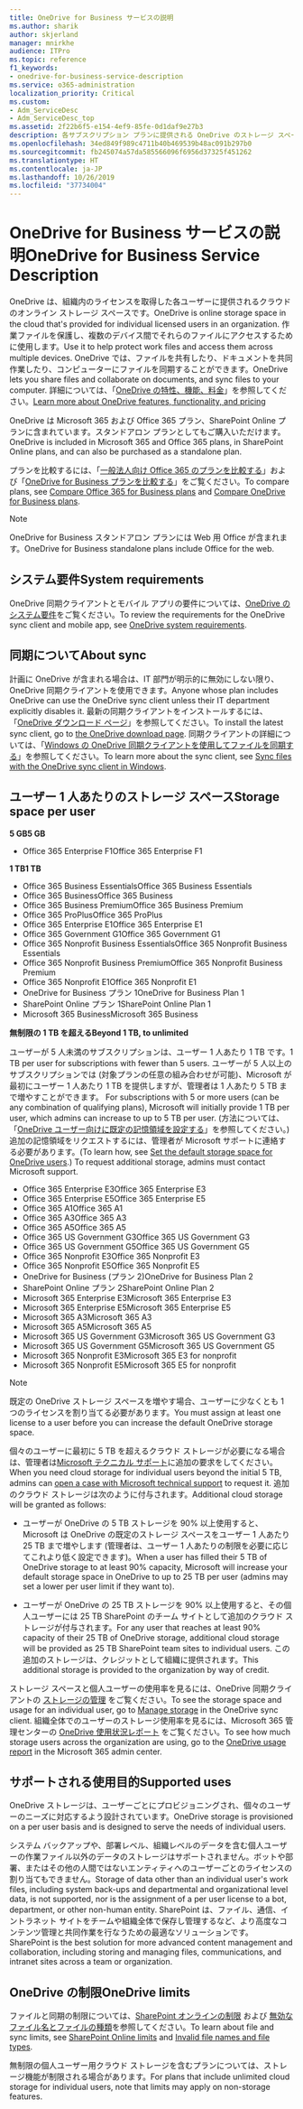 ```yaml
---
title: OneDrive for Business サービスの説明
ms.author: sharik
author: skjerland
manager: mnirkhe
audience: ITPro
ms.topic: reference
f1_keywords:
- onedrive-for-business-service-description
ms.service: o365-administration
localization_priority: Critical
ms.custom:
- Adm_ServiceDesc
- Adm_ServiceDesc_top
ms.assetid: 2f22b6f5-e154-4ef9-85fe-0d1daf9e27b3
description: 各サブスクリプション プランに提供される OneDrive のストレージ スペースについて詳しく知る。
ms.openlocfilehash: 34ed849f989c4711b40b469539b48ac091b297b0
ms.sourcegitcommit: fb245074a57da585566096f6956d37325f451262
ms.translationtype: HT
ms.contentlocale: ja-JP
ms.lasthandoff: 10/26/2019
ms.locfileid: "37734004"
---
```

# <a name="onedrive-for-business-service-description"></a><span data-ttu-id="fd733-103">OneDrive for Business サービスの説明</span><span class="sxs-lookup"><span data-stu-id="fd733-103">OneDrive for Business Service Description</span></span>

<span data-ttu-id="fd733-104">OneDrive は、組織内のライセンスを取得した各ユーザーに提供されるクラウドのオンライン ストレージ スペースです。</span><span class="sxs-lookup"><span data-stu-id="fd733-104">OneDrive is online storage space in the cloud that's provided for individual licensed users in an organization.</span></span> <span data-ttu-id="fd733-105">作業ファイルを保護し、複数のデバイス間でそれらのファイルにアクセスするために使用します。</span><span class="sxs-lookup"><span data-stu-id="fd733-105">Use it to help protect work files and access them across multiple devices.</span></span> <span data-ttu-id="fd733-106">OneDrive では、ファイルを共有したり、ドキュメントを共同作業したり、コンピューターにファイルを同期することができます。</span><span class="sxs-lookup"><span data-stu-id="fd733-106">OneDrive lets you share files and collaborate on documents, and sync files to your computer.</span></span> <span data-ttu-id="fd733-107">詳細については、「[OneDrive の特性、機能、料金](https://go.microsoft.com/fwlink/?linkid=850345)」を参照してください。</span><span class="sxs-lookup"><span data-stu-id="fd733-107">[Learn more about OneDrive features, functionality, and pricing](https://go.microsoft.com/fwlink/?linkid=850345)</span></span>
  
<span data-ttu-id="fd733-108">OneDrive は Microsoft 365 および Office 365 プラン、SharePoint Online プランに含まれています。スタンドアロン プランとしてもご購入いただけます。</span><span class="sxs-lookup"><span data-stu-id="fd733-108">OneDrive is included in Microsoft 365 and Office 365 plans, in SharePoint Online plans, and can also be purchased as a standalone plan.</span></span> 
    
<span data-ttu-id="fd733-109">プランを比較するには、「[一般法人向け Office 365 のプランを比較する](https://go.microsoft.com/fwlink/?linkid=799177)」および「[OneDrive for Business プランを比較する](https://products.office.com/onedrive-for-business/compare-onedrive-for-business-plans)」をご覧ください。</span><span class="sxs-lookup"><span data-stu-id="fd733-109">To compare plans, see [Compare Office 365 for Business plans](https://go.microsoft.com/fwlink/?linkid=799177) and [Compare OneDrive for Business plans](https://products.office.com/onedrive-for-business/compare-onedrive-for-business-plans).</span></span> 
  
> [!NOTE]
> <span data-ttu-id="fd733-110">OneDrive for Business スタンドアロン プランには Web 用 Office が含まれます。</span><span class="sxs-lookup"><span data-stu-id="fd733-110">OneDrive for Business standalone plans include Office for the web.</span></span> 
  
## <a name="system-requirements"></a><span data-ttu-id="fd733-111">システム要件</span><span class="sxs-lookup"><span data-stu-id="fd733-111">System requirements</span></span>

<span data-ttu-id="fd733-112">OneDrive 同期クライアントとモバイル アプリの要件については、[OneDrive のシステム要件](https://go.microsoft.com/fwlink/?linkid=837584)をご覧ください。</span><span class="sxs-lookup"><span data-stu-id="fd733-112">To review the requirements for the OneDrive sync client and mobile app, see [OneDrive system requirements](https://go.microsoft.com/fwlink/?linkid=837584).</span></span>
  
## <a name="about-sync"></a><span data-ttu-id="fd733-113">同期について</span><span class="sxs-lookup"><span data-stu-id="fd733-113">About sync</span></span>

<span data-ttu-id="fd733-114">計画に OneDrive が含まれる場合は、IT 部門が明示的に無効にしない限り、OneDrive 同期クライアントを使用できます。</span><span class="sxs-lookup"><span data-stu-id="fd733-114">Anyone whose plan includes OneDrive can use the OneDrive sync client unless their IT department explicitly disables it.</span></span> <span data-ttu-id="fd733-115">最新の同期クライアントをインストールするには、「[OneDrive ダウンロード ページ](https://onedrive.live.com/about/download/)」を参照してください。</span><span class="sxs-lookup"><span data-stu-id="fd733-115">To install the latest sync client, go to [the OneDrive download page](https://onedrive.live.com/about/download/).</span></span> <span data-ttu-id="fd733-116">同期クライアントの詳細については、「[Windows の OneDrive 同期クライアントを使用してファイルを同期する](https://support.office.com/article/615391c4-2bd3-4aae-a42a-858262e42a49)」を参照してください。</span><span class="sxs-lookup"><span data-stu-id="fd733-116">To learn more about the sync client, see [Sync files with the OneDrive sync client in Windows](https://support.office.com/article/615391c4-2bd3-4aae-a42a-858262e42a49).</span></span>
  
## <a name="storage-space-per-user"></a><span data-ttu-id="fd733-117">ユーザー 1 人あたりのストレージ スペース</span><span class="sxs-lookup"><span data-stu-id="fd733-117">Storage space per user</span></span>

<span data-ttu-id="fd733-118">**5 GB**</span><span class="sxs-lookup"><span data-stu-id="fd733-118">**5 GB**</span></span>

- <span data-ttu-id="fd733-119">Office 365 Enterprise F1</span><span class="sxs-lookup"><span data-stu-id="fd733-119">Office 365 Enterprise F1</span></span>

<span data-ttu-id="fd733-120">**1 TB**</span><span class="sxs-lookup"><span data-stu-id="fd733-120">**1 TB**</span></span>

- <span data-ttu-id="fd733-121">Office 365 Business Essentials</span><span class="sxs-lookup"><span data-stu-id="fd733-121">Office 365 Business Essentials</span></span>
- <span data-ttu-id="fd733-122">Office 365 Business</span><span class="sxs-lookup"><span data-stu-id="fd733-122">Office 365 Business</span></span>
- <span data-ttu-id="fd733-123">Office 365 Business Premium</span><span class="sxs-lookup"><span data-stu-id="fd733-123">Office 365 Business Premium</span></span>
- <span data-ttu-id="fd733-124">Office 365 ProPlus</span><span class="sxs-lookup"><span data-stu-id="fd733-124">Office 365 ProPlus</span></span>
- <span data-ttu-id="fd733-125">Office 365 Enterprise E1</span><span class="sxs-lookup"><span data-stu-id="fd733-125">Office 365 Enterprise E1</span></span>
- <span data-ttu-id="fd733-126">Office 365 Government G1</span><span class="sxs-lookup"><span data-stu-id="fd733-126">Office 365 Government G1</span></span>
- <span data-ttu-id="fd733-127">Office 365 Nonprofit Business Essentials</span><span class="sxs-lookup"><span data-stu-id="fd733-127">Office 365 Nonprofit Business Essentials</span></span>
- <span data-ttu-id="fd733-128">Office 365 Nonprofit Business Premium</span><span class="sxs-lookup"><span data-stu-id="fd733-128">Office 365 Nonprofit Business Premium</span></span>
- <span data-ttu-id="fd733-129">Office 365 Nonprofit E1</span><span class="sxs-lookup"><span data-stu-id="fd733-129">Office 365 Nonprofit E1</span></span>
- <span data-ttu-id="fd733-130">OneDrive for Business プラン 1</span><span class="sxs-lookup"><span data-stu-id="fd733-130">OneDrive for Business Plan 1</span></span>
- <span data-ttu-id="fd733-131">SharePoint Online プラン 1</span><span class="sxs-lookup"><span data-stu-id="fd733-131">SharePoint Online Plan 1</span></span>
- <span data-ttu-id="fd733-132">Microsoft 365 Business</span><span class="sxs-lookup"><span data-stu-id="fd733-132">Microsoft 365 Business</span></span>

<span data-ttu-id="fd733-133">**無制限の 1 TB を超える**</span><span class="sxs-lookup"><span data-stu-id="fd733-133">**Beyond 1 TB, to unlimited**</span></span>
 
<span data-ttu-id="fd733-134">ユーザーが 5 人未満のサブスクリプションは、ユーザー 1 人あたり 1 TB です。</span><span class="sxs-lookup"><span data-stu-id="fd733-134">1 TB per user for subscriptions with fewer than 5 users.</span></span> <span data-ttu-id="fd733-135">ユーザーが 5 人以上のサブスクリプションでは (対象プランの任意の組み合わせが可能)、Microsoft が最初にユーザー 1 人あたり 1 TB を提供しますが、管理者は 1 人あたり 5 TB まで増やすことができます。 </span><span class="sxs-lookup"><span data-stu-id="fd733-135">For subscriptions with 5 or more users (can be any combination of qualifying plans), Microsoft will initially provide 1 TB per user, which admins can increase to up to 5 TB per user.</span></span> <span data-ttu-id="fd733-136">(方法については、「[OneDrive ユーザー向けに既定の記憶領域を設定する](/onedrive/set-default-storage-space)」を参照してください。) 追加の記憶領域をリクエストするには、管理者が Microsoft サポートに連絡する必要があります。</span><span class="sxs-lookup"><span data-stu-id="fd733-136">(To learn how, see [Set the default storage space for OneDrive users](/onedrive/set-default-storage-space).) To request additional storage, admins must contact Microsoft support.</span></span>

- <span data-ttu-id="fd733-137">Office 365 Enterprise E3</span><span class="sxs-lookup"><span data-stu-id="fd733-137">Office 365 Enterprise E3</span></span>
- <span data-ttu-id="fd733-138">Office 365 Enterprise E5</span><span class="sxs-lookup"><span data-stu-id="fd733-138">Office 365 Enterprise E5</span></span>
- <span data-ttu-id="fd733-139">Office 365 A1</span><span class="sxs-lookup"><span data-stu-id="fd733-139">Office 365 A1</span></span>
- <span data-ttu-id="fd733-140">Office 365 A3</span><span class="sxs-lookup"><span data-stu-id="fd733-140">Office 365 A3</span></span>
- <span data-ttu-id="fd733-141">Office 365 A5</span><span class="sxs-lookup"><span data-stu-id="fd733-141">Office 365 A5</span></span>
- <span data-ttu-id="fd733-142">Office 365 US Government G3</span><span class="sxs-lookup"><span data-stu-id="fd733-142">Office 365 US Government G3</span></span>
- <span data-ttu-id="fd733-143">Office 365 US Government G5</span><span class="sxs-lookup"><span data-stu-id="fd733-143">Office 365 US Government G5</span></span>
- <span data-ttu-id="fd733-144">Office 365 Nonprofit E3</span><span class="sxs-lookup"><span data-stu-id="fd733-144">Office 365 Nonprofit E3</span></span>
- <span data-ttu-id="fd733-145">Office 365 Nonprofit E5</span><span class="sxs-lookup"><span data-stu-id="fd733-145">Office 365 Nonprofit E5</span></span>
- <span data-ttu-id="fd733-146">OneDrive for Business (プラン 2)</span><span class="sxs-lookup"><span data-stu-id="fd733-146">OneDrive for Business Plan 2</span></span>
- <span data-ttu-id="fd733-147">SharePoint Online プラン 2</span><span class="sxs-lookup"><span data-stu-id="fd733-147">SharePoint Online Plan 2</span></span>
- <span data-ttu-id="fd733-148">Microsoft 365 Enterprise E3</span><span class="sxs-lookup"><span data-stu-id="fd733-148">Microsoft 365 Enterprise E3</span></span>
- <span data-ttu-id="fd733-149">Microsoft 365 Enterprise E5</span><span class="sxs-lookup"><span data-stu-id="fd733-149">Microsoft 365 Enterprise E5</span></span>
- <span data-ttu-id="fd733-150">Microsoft 365 A3</span><span class="sxs-lookup"><span data-stu-id="fd733-150">Microsoft 365 A3</span></span>
- <span data-ttu-id="fd733-151">Microsoft 365 A5</span><span class="sxs-lookup"><span data-stu-id="fd733-151">Microsoft 365 A5</span></span>
- <span data-ttu-id="fd733-152">Microsoft 365 US Government G3</span><span class="sxs-lookup"><span data-stu-id="fd733-152">Microsoft 365 US Government G3</span></span>
- <span data-ttu-id="fd733-153">Microsoft 365 US Government G5</span><span class="sxs-lookup"><span data-stu-id="fd733-153">Microsoft 365 US Government G5</span></span>
- <span data-ttu-id="fd733-154">Microsoft 365 Nonprofit E3</span><span class="sxs-lookup"><span data-stu-id="fd733-154">Microsoft 365 E3 for nonprofit</span></span>
- <span data-ttu-id="fd733-155">Microsoft 365 Nonprofit E5</span><span class="sxs-lookup"><span data-stu-id="fd733-155">Microsoft 365 E5 for nonprofit</span></span>

> [!NOTE]
> <span data-ttu-id="fd733-156">既定の OneDrive ストレージ スペースを増やす場合、ユーザーに少なくとも 1 つのライセンスを割り当てる必要があります。</span><span class="sxs-lookup"><span data-stu-id="fd733-156">You must assign at least one license to a user before you can increase the default OneDrive storage space.</span></span> 
  
<span data-ttu-id="fd733-157">個々のユーザーに最初に 5 TB を超えるクラウド ストレージが必要になる場合は、管理者は[Microsoft テクニカル サポート](https://go.microsoft.com/fwlink/?linkid=869559)に追加の要求をしてください。</span><span class="sxs-lookup"><span data-stu-id="fd733-157">When you need cloud storage for individual users beyond the initial 5 TB, admins can [open a case with Microsoft technical support](https://go.microsoft.com/fwlink/?linkid=869559) to request it.</span></span> <span data-ttu-id="fd733-158">追加のクラウド ストレージは次のように付与されます。</span><span class="sxs-lookup"><span data-stu-id="fd733-158">Additional cloud storage will be granted as follows:</span></span> 
  
- <span data-ttu-id="fd733-159">ユーザーが OneDrive の 5 TB ストレージを 90% 以上使用すると、Microsoft は OneDrive の既定のストレージ スペースをユーザー 1 人あたり 25 TB まで増やします (管理者は、ユーザー 1 人あたりの制限を必要に応じてこれより低く設定できます)。</span><span class="sxs-lookup"><span data-stu-id="fd733-159">When a user has filled their 5 TB of OneDrive storage to at least 90% capacity, Microsoft will increase your default storage space in OneDrive to up to 25 TB per user (admins may set a lower per user limit if they want to).</span></span> 
    
- <span data-ttu-id="fd733-160">ユーザーが OneDrive の 25 TB ストレージを 90% 以上使用すると、その個人ユーザーには 25 TB SharePoint のチーム サイトとして追加のクラウド ストレージが付与されます。</span><span class="sxs-lookup"><span data-stu-id="fd733-160">For any user that reaches at least 90% capacity of their 25 TB of OneDrive storage, additional cloud storage will be provided as 25 TB SharePoint team sites to individual users.</span></span> <span data-ttu-id="fd733-161">この追加のストレージは、クレジットとして組織に提供されます。</span><span class="sxs-lookup"><span data-stu-id="fd733-161">This additional storage is provided to the organization by way of credit.</span></span>
    
<span data-ttu-id="fd733-162">ストレージ スペースと個人ユーザーの使用率を見るには、OneDrive 同期クライアントの [ストレージの管理](https://support.office.com/article/31519161-059C-4764-B6F8-F5CD29F7FE68) をご覧ください。</span><span class="sxs-lookup"><span data-stu-id="fd733-162">To see the storage space and usage for an individual user, go to [Manage storage](https://support.office.com/article/31519161-059C-4764-B6F8-F5CD29F7FE68) in the OneDrive sync client.</span></span> <span data-ttu-id="fd733-163">組織全体でのユーザーのストレージ使用率を見るには、Microsoft 365 管理センターの [OneDrive 使用状況レポート](/office365/admin/activity-reports/onedrive-for-business-usage) をご覧ください。</span><span class="sxs-lookup"><span data-stu-id="fd733-163">To see how much storage users across the organization are using, go to the [OneDrive usage report](/office365/admin/activity-reports/onedrive-for-business-usage) in the Microsoft 365 admin center.</span></span> 
   
## <a name="supported-uses"></a><span data-ttu-id="fd733-164">サポートされる使用目的</span><span class="sxs-lookup"><span data-stu-id="fd733-164">Supported uses</span></span>

<span data-ttu-id="fd733-165">OneDrive ストレージは、ユーザーごとにプロビジョニングされ、個々のユーザーのニーズに対応するよう設計されています。</span><span class="sxs-lookup"><span data-stu-id="fd733-165">OneDrive storage is provisioned on a per user basis and is designed to serve the needs of individual users.</span></span>
  
<span data-ttu-id="fd733-166">システム バックアップや、部署レベル、組織レベルのデータを含む個人ユーザーの作業ファイル以外のデータのストレージはサポートされません。ボットや部署、またはその他の人間ではないエンティティへのユーザーごとのライセンスの割り当てもできません。</span><span class="sxs-lookup"><span data-stu-id="fd733-166">Storage of data other than an individual user's work files, including system back-ups and departmental and organizational level data, is not supported, nor is the assignment of a per user license to a bot, department, or other non-human entity.</span></span> <span data-ttu-id="fd733-167">SharePoint は、ファイル、通信、イントラネット サイトをチームや組織全体で保存し管理するなど、より高度なコンテンツ管理と共同作業を行なうための最適なソリューションです。</span><span class="sxs-lookup"><span data-stu-id="fd733-167">SharePoint is the best solution for more advanced content management and collaboration, including storing and managing files, communications, and intranet sites across a team or organization.</span></span>
  
## <a name="onedrive-limits"></a><span data-ttu-id="fd733-168">OneDrive の制限</span><span class="sxs-lookup"><span data-stu-id="fd733-168">OneDrive limits</span></span>

<span data-ttu-id="fd733-169">ファイルと同期の制限については、[SharePoint オンラインの制限](/office365/servicedescriptions/sharepoint-online-service-description/sharepoint-online-limits) および [無効なファイル名とファイルの種類](https://support.office.com/article/64883a5d-228e-48f5-b3d2-eb39e07630fa)を参照してください。</span><span class="sxs-lookup"><span data-stu-id="fd733-169">To learn about file and sync limits, see [SharePoint Online limits](/office365/servicedescriptions/sharepoint-online-service-description/sharepoint-online-limits) and [Invalid file names and file types](https://support.office.com/article/64883a5d-228e-48f5-b3d2-eb39e07630fa).</span></span>
  
<span data-ttu-id="fd733-170">無制限の個人ユーザー用クラウド ストレージを含むプランについては、ストレージ機能が制限される場合があります。</span><span class="sxs-lookup"><span data-stu-id="fd733-170">For plans that include unlimited cloud storage for individual users, note that limits may apply on non-storage features.</span></span> 
  